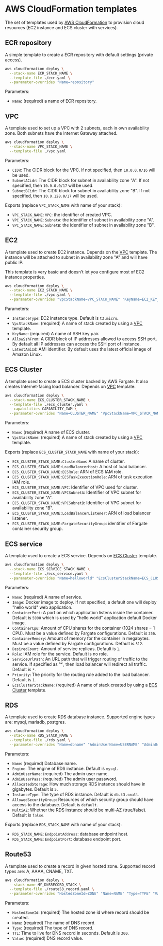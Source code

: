 # AWS CloudFormation templates

The set of templates used by [AWS CloudFormation](https://aws.amazon.com/cloudformation/)
to provision cloud resources (EC2 instance and ECS cluster with services).

## ECR repository

A simple template to create a ECR repository with default settings (private
access).

```.bash
aws cloudformation deploy \
  --stack-name ECR_STACK_NAME \
  --template-file ./ecr.yaml \
  --parameter-overrides "Name=repository"
```

Parameters:

* `Name`: (required) a name of ECR repository.

## VPC

A template used to set up a VPC with 2 subnets, each in own availability
zone. Both subnets have the Internet Gateway attached.

```.bash
aws cloudformation deploy \
  --stack-name VPC_STACK_NAME \
  --template-file ./vpc.yaml
```

Parameters:

* `CIDR`: The CIDR block for the VPC. If not specified, then `10.0.0.0/16`
  will be used.
* `SubnetACidr`: The CIDR block for subnet in availability zone "A". If not
  specified, then `10.0.0.0/17` will be used.
* `SubnetBCidr`: The CIDR block for subnet in availability zone "B". If not
  specified, then `10.0.128.0/17` will be used.

Exports (replace `VPC_STACK_NAME` with name of your stack):

* `VPC_STACK_NAME:VPC`: the identifier of created VPC.
* `VPC_STACK_NAME:SubnetA`: the identifier of subnet in availability zone "A".
* `VPC_STACK_NAME:SubnetB`: the identifier of subnet in availability zone "B".

## EC2

A template used to create EC2 instance. Depends on the [VPC](#VPC) template.
The instance will be attached to subnet in availability zone "A" and will
have public IP.

This template is very basic and doesn't let you configure most of EC2 instance
properties.

```.bash
aws cloudformation deploy \
  --stack-name EC2_STACK_NAME \
  --template-file ./vpc.yaml \
  --parameter-overrides "VpcStackName=VPC_STACK_NAME" "KeyName=EC2_KEY_PAIR"
```

Parameters:

* `InstanceType`: EC2 instance type. Default is `t3.micro`.
* `VpcStackName`: (required) A name of stack created by using a [VPC](#VPC)
  template.
* `KeyName`: (required) A name of SSH key pair.
* `AllowSshFrom`: A CIDR block of IP addresses allowed to access SSH port.
  By default all IP addresses can access the SSH port of instance.
* `LatestAmiId`: AMI identifier. By default uses the latest official image
  of Amazon Linux.

## ECS Cluster

A template used to create a ECS cluster backed by AWS Fargate. It also
creates Internet-facing load balancer. Depends on [VPC](#VPC) template.

```.bash
aws cloudformation deploy \
  --stack-name ECS_CLUSTER_STACK_NAME \
  --template-file ./ecs_cluster.yaml \
  --capabilities CAPABILITY_IAM \
  --parameter-overrides "Name=CLUSTER_NAME" "VpcStackName=VPC_STACK_NAME"
```

Parameters:

* `Name`: (required) A name of ECS cluster.
* `VpcStackName`: (required) A name of stack created by using a [VPC](#VPC)
  template.

Exports (replace `ECS_CLUSTER_STACK_NAME` with name of your stack):

* `ECS_CLUSTER_STACK_NAME:ClusterName`: A name of cluster.
* `ECS_CLUSTER_STACK_NAME:LoadBalancerHost`: A host of load balancer.
* `ECS_CLUSTER_STACK_NAME:ECSRole`: ARN of ECS IAM role.
* `ECS_CLUSTER_STACK_NAME:ECSTaskExecutionRole`: ARN of task execution IAM role.
* `ECS_CLUSTER_STACK_NAME:VPC`: Identifier of VPC used for cluster.
* `ECS_CLUSTER_STACK_NAME:VPCSubnetA`: Identifier of VPC subnet for availability zone "A".
* `ECS_CLUSTER_STACK_NAME:VPCSubnetB`: Identifier of VPC subnet for availability zone "B".
* `ECS_CLUSTER_STACK_NAME:LoadBalancerListener`: ARN of load balancer listener.
* `ECS_CLUSTER_STACK_NAME:FargateSecurityGroup`: identifier of Fargate container security group.

## ECS service

A template used to create a ECS service. Depends on [ECS Cluster](#ECS-Cluster)
template.

```.bash
aws cloudformation deploy \
  --stack-name ECS_SERVICE_STACK_NAME \
  --template-file ./ecs_service.yaml \
  --parameter-overrides "Name=helloworld" "EcsClusterStackName=ECS_CLUSTER_STACK_NAME"
```

Parameters:

* `Name`: (required) A name of service.
* `Image`: Docker image to deploy. If not specified, a default one will deploy
  "hello world" web application.
* `ContainerPort`: A port on which application listens inside the container.
  Default is `5000` which is used by "hello world" application default Docker
  image.
* `ContainerCpu`: Amount of CPU shares for the container (1024 shares = 1 CPU).
  Must be a value defined by Fargate configurations. Default is `256`.
* `ContainerMemory`: Amount of memory for the container in megabytes.
  Must be a value defined by Fargate configurations. Default is `512`.
* `DesiredCount`: Amount of service replicas. Default is `1`.
* `Role`: IAM role for the service. Default is no role.
* `ServiceUrlPath`: An URL path that will trigger routing of traffic to the
  service. If specified as '*', then load balancer will redirect all traffic.
  Default is `*`.
* `Priority`: The priority for the routing rule added to the load balancer.
  Default is `1`.
* `EcsClusterStackName`: (required) A name of stack created by using a
  [ECS Cluster](#ECS-Cluster) template.

## RDS

A template used to create RDS database instance. Supported engine types are:
mysql, mariadb, postgres.

```.bash
aws cloudformation deploy \
  --stack-name RDS_STACK_NAME \
  --template-file ./rds.yaml \
  --parameter-overrides "Name=dbname" "AdminUserName=USERNAME" "AdminUserPassword=PASSWORD"
```

Parameters:

* `Name`: (required) Database name.
* `Engine`: The engine of RDS instance. Default is `mysql`.
* `AdminUserName`: (required) The admin user name.
* `AdminUserPass`: (required) The admin user password.
* `AllocatedStorage`: How much storage RDS instance should have in gigabytes.
   Default is `5`.
* `InstanceType`: The type of RDS instance. Default is `db.t3.small`.
* `AllowedSecurityGroup`: Resources of which security group should have access
   to the database. Default is `default`.
* `MultiAZ`: Whether the RDS instance should be multi-AZ (true/false). Default
  is `false`.

Exports (replace `RDS_STACK_NAME` with name of your stack):

* `RDS_STACK_NAME:EndpointAddress`: database endpoint host.
* `RDS_STACK_NAME:EndpointPort`: database endpoint port.

## Route53

A template used to create a record in given hosted zone. Supported record
types are: A, AAAA, CNAME, TXT.

```.bash
aws cloudformation deploy \
  --stack-name MY_DNSRECORD_STACK \
  --template-file ./route53_record.yaml \
  --parameter-overrides "HostedZoneId=ZONE" "Name=NAME" "Type=TYPE" "Value=VALUE"
```

Parameters:

* `HostedZoneId`: (required) The hosted zone id where record should be created.
* `Name`: (required) The name of DNS record.
* `Type`: (required) The type of DNS record.
* `TTL`: Time to live for DNS record in seconds. Default is `300`.
* `Value`: (required) DNS record value.
